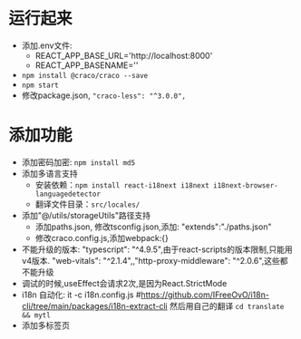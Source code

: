# 运行起来
- 添加.env文件:
    - REACT_APP_BASE_URL='http://localhost:8000'
    - REACT_APP_BASENAME=''
- `npm install @craco/craco --save`
- `npm start`
- 修改package.json, `"craco-less": "^3.0.0",`
# 添加功能
- 添加密码加密: `npm install md5 `
- 添加多语言支持
    - 安装依赖：`npm install react-i18next i18next i18next-browser-languagedetector `
    - 翻译文件目录：`src/locales/`
- 添加"@/utils/storageUtils"路径支持
    - 添加paths.json, 修改tsconfig.json,添加: "extends":"./paths.json"
    - 修改craco.config.js,添加webpack:{}
- 不能升级的版本: "typescript": "^4.9.5",由于react-scripts的版本限制,只能用v4版本.
    "web-vitals": "^2.1.4",,"http-proxy-middleware": "^2.0.6",这些都不能升级
- 调试的时候,useEffect会请求2次,是因为React.StrictMode
- i18n 自动化: it -c i18n.config.js #https://github.com/IFreeOvO/i18n-cli/tree/main/packages/i18n-extract-cli
    然后用自己的翻译 `cd translate && mytl`
- 添加多标签页